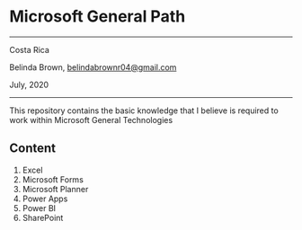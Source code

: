 # Microsoft General Path

----------

Costa Rica

Belinda Brown, belindabrownr04@gmail.com

July, 2020

----------

This repository contains the basic knowledge that I believe is required to work within Microsoft General Technologies 

## Content
1. Excel 
2. Microsoft Forms
3. Microsoft Planner
4. Power Apps
5. Power BI
6. SharePoint 
